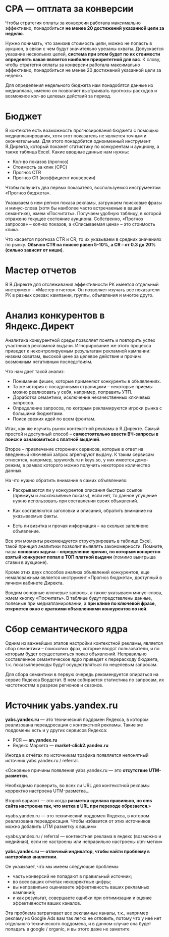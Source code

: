 # CPA — оптлата за конверсии

Чтобы стратегия оплаты за конверсии работала максимально эффективно, понадобиться 
**не менее 20 достижений указанной цели за неделю**.

Нужно понимать, что занизив стоимость цели, можно не попасть в аукцион, в связи 
с чем будут значительно урезаны охваты. Допускается указание нескольких целей, 
**система при этом будет по их стоимости определять какая является наиболее 
приоритетной для вас**. К слову, чтобы стратегия оплаты за конверсии работала максимально 
эффективно, понадобиться не менее 20 достижений указанной цели за неделю.

Для определения недельного бюджета нам понадобятся данные из медиаплана, именно 
он позволяет выстраивать прогнозы расходов и возможное кол-во целевых действий за период.


# Бюджет

В контексте есть возможность прогнозирования бюджета с помощью медиапланирования, 
хотя этот показатель не является точным и окончательным. Для этого понадобится одноименный 
инструмент Я.Директа, который покажет статистику по конкурентам и аукциону, а также 
таблица Excel. Какие вводные данные нам нужны:

- Кол-во показов (прогноз)
- Стоимость за клик (CPC)
- Прогноз CTR
- Прогноз CR (коэффициент конверсии)

Чтобы получить два первых показателя, воспользуемся инструментом «Прогноз бюджета».

Указываем в нем регион показа рекламы, загружаем поисковые фразы и минус-слова (хотя бы 
наиболее часто встречаемые в вашей семантике), жмем «Посчитать». Получаем удобную таблицу, 
в которой отражено текущее состояние аукциона. Собственно, «Прогноз запросов» – кол-во показов, 
а «Списываемая цена» – это стоимость клика.

Что касается прогноза CTR и CR, то их указываем в средних значениях по рынку. **Обычно CTR 
на поиске равен 5-10%, а CR – от 0.3 до 20% (сильно зависит от ниши)**.


# Мастер отчетов

В Я.Директе для отслеживания эффективности РК имеется отдельный инструмент – «Мастер отчетов». 
Он позволяет изучать все показатели РК в разных срезах: кампании, группы, объявления и многое друго.


# Анализ конкурентов в Яндекс.Директ

Аналитика конкурентной среды позволяет понять и повторить успех участников рекламной выдачи. 
Игнорирование же этого процесса приведет к неконтролируемым результатам рекламной кампании: 
низким охватам, высокой цене за целевое действие и прочим возможным негативным последствиям.

Что нам дает такой анализ:

- Понимание фишек, которые применяют конкуренты в объявлениях.
- Та же история с посадочными страницами – некоторые приемы можно реализовать у себя, например, поправить УТП.
- Доработка семантики, исключение некачественных ключевых запросов.
- Определение запросов, по которым рекламируются игроки рынка с большими бюджетами.
- Поиск свежих идей по всем фронтам.

Итак, как же изучить рынок контекстной рекламы в Я.Директе. Самый простой и доступный 
способ – **самостоятельно ввести ВЧ-запросы в поиск и ознакомиться с платной выдачей**. 

Второе – привлечение сторонних сервисов, которые в ответ на введенный ключевой запрос агрегируют 
выдачу. К таким сервисам относятся, например, spywords.ru и keys.so, у них имеется демо-режим, 
в рамках которого можно получить некоторое количество данных.

На что нужно обратить внимание в самих объявлениях:

- Раскрываются ли у конкурентов описания быстрых ссылок (премиум и эксклюзивные показы), 
если нет, то данное упущение нужно использовать при составлении своих объявлений.

- Как составляются заголовки и описания, обратить внимание на указываемые факты.

- Есть ли визитка и прочая информация – на сколько заполнено объявление.

Все эти моменты рекомендуется структурировать в таблице Excel, такой принцип аналитики позволит 
выявлять закономерности. Помните, наша **основная задача – определение причин, по которым конкретно 
взятый конкурент попал в ТОП платной выдачи** (помимо выигрыша ставки в аукционе).

Кроме этих двух способов анализа объявлений конкурентов, еще немаловажным является инструмент 
«Прогноз бюджета», доступный в личном кабинете Директа.

Вводим основные ключевые запросы, а также указываем минус-слова, жмем кнопку «Посчитать». 
В таблице будут представлены данные, полезные при медиапланировании, а **при клике по ключевой фразе, 
откроется окно с краткими объявлениями конкурентов по ней**.


# Сбор семантического ядра

Одним из важнейших этапов настройки контекстной рекламы, является сбор семантики – поисковых фраз, 
которые вводят пользователи, и по которым будет осуществляться показ объявлений. Неправильно 
составленное семантическое ядро приведет к перерасходу бюджета, т.к. показы/переходы будут 
осуществляться по нецелевым запросам.

Для сбора семантики в первую очередь рекомендуется опираться на сервис Яндекса Вордстат. В нем собирается 
статистика по запросам, их частотностям в разрезе регионов и сезонов.


# Источник yabs.yandex.ru

**yabs.yandex.ru** — это технический поддомен Яндекса, в котором реализована переадресация 
с контекстной рекламы.
Такие же поддомены есть и у других сервисов Яндекса:

- РСЯ — **an.yandex.ru**
- Яндекс.Маркета — **market-click2.yandex.ru**

Иногда в отчётах по источникам трафика появляется непонятный источник yabs.yandex.ru / referral.

«Основные причины появления yabs.yandex.ru — это **отсутствие UTM-разметки**.

Необходимо проверить, во всех ли URL для контекстной рекламы корректно настроена UTM-разметка…

Второй вариант — это когда **разметка сделана правильно, но cms сайта настроена так, что метка 
в URL при переходе обрезается**.»

«yabs.yandex.ru — это технический поддомен Яндекса, в котором реализована переадресация. Чтобы 
избавится от этих источников можно добавить UTM разметку к вашим»

«yabs.yandex.ru / referral — контекстная реклама в яндекс (возможно и медийная), если не настроены 
или неправильно настроены utm-метки»

**yabs.yandex.ru — отличный индикатор, чтобы найти проблему в настройках аналитики.**

Он указывает, что мы имеем следующие проблемы:

- часть конверсий не попадают в правильный источник;
- во всех ваших отчетах некорректные цифры;
- вы неправильно оцениваете эффективность ваших рекламных кампаний;
- и как результат, совершаете ошибки при оптимизации и оценке эффективности ваших каналов.

Эта проблема затрагивает все рекламные каналы, т.к., например рекламу из Google Ads вам так легко 
не отловить, потому что у неё нет отдельного технического поддомена, и в данном случае она будет 
попадать в google / organic, и вы этого даже не заметите

